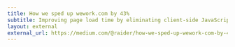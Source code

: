 ```yaml
---
title: How we sped up wework.com by 43%
subtitle: Improving page load time by eliminating client-side JavaScript
layout: external
external_url: https://medium.com/@raider/how-we-sped-up-wework-com-by-43-2d3ab7b4c2b4
---
```

